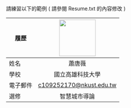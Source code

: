 請練習以下的範例  ( 請參閱 Resume.txt 的內容修改 )

|      履歷        |<img src="[https://avatars.githubusercontent.com/u/22648375?v=4](https://encrypted-tbn0.gstatic.com/images?q=tbn:ANd9GcSHdBFNYhrwQjuQjK3oNErP6SJBpdi3UiYwzWmDXybNvA&s)" width=100 height=100/>|
| ---------------- |:-----------------------------:|
| 姓名             | 蕭唐薇                  |
| 學校             | 國立高雄科技大學                  |
| 電子郵件         | c109252170@nkust.edu.tw          |
| 選修             | 智慧城市導論                  |
